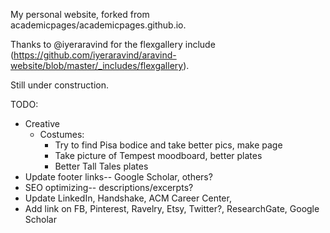 My personal website, forked from academicpages/academicpages.github.io.

Thanks to @iyeraravind for the flexgallery include (https://github.com/iyeraravind/aravind-website/blob/master/_includes/flexgallery).

Still under construction.

TODO:
* Creative
  * Costumes: 
    * Try to find Pisa bodice and take better pics, make page
    * Take picture of Tempest moodboard, better plates
    * Better Tall Tales plates
* Update footer links-- Google Scholar, others?
* SEO optimizing-- descriptions/excerpts?
* Update LinkedIn, Handshake, ACM Career Center, 
* Add link on FB, Pinterest, Ravelry, Etsy, Twitter?, ResearchGate, Google Scholar